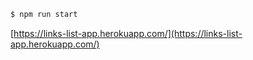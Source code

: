 

```bash
$ npm run start
```


[https://links-list-app.herokuapp.com/](https://links-list-app.herokuapp.com/)